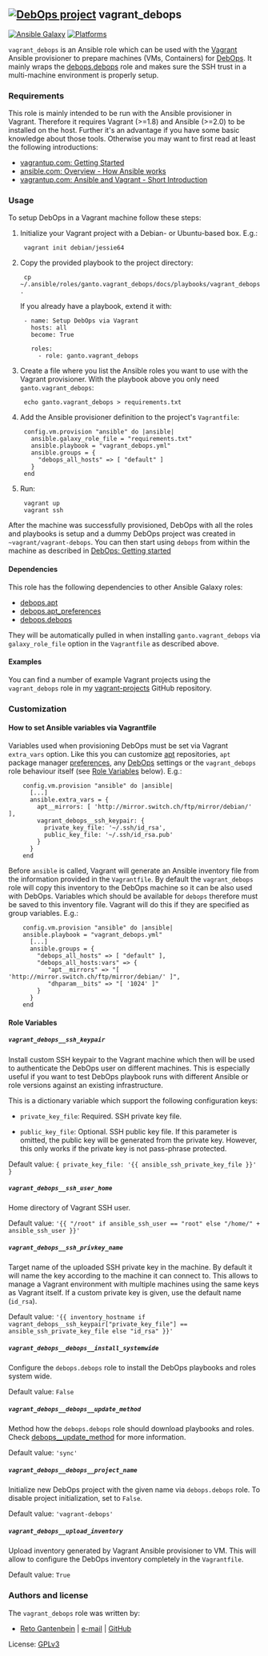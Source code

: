 ## [![DebOps project](http://debops.org/images/debops-small.png)](http://debops.org) vagrant_debops

[![Ansible Galaxy](http://img.shields.io/badge/galaxy-ganto.vagrant_debops-660198.svg?style=flat)](https://galaxy.ansible.com/ganto/vagrant_debops/)
[![Platforms](https://img.shields.io/badge/platform-debian%7Cubuntu-lightgrey.svg?style=flat)](#)

`vagrant_debops` is an Ansible role which can be used with the
[Vagrant](https://www.vagrantup.com) Ansible provisioner to prepare machines
(VMs, Containers) for [DebOps](http://debops.org/). It mainly wraps the
[debops.debops](http://docs.debops.org/en/latest/ansible/roles/ansible-debops/docs/index.html)
role and makes sure the SSH trust in a multi-machine environment is properly
setup.


### Requirements

This role is mainly intended to be run with the Ansible provisioner in Vagrant.
Therefore it requires Vagrant (>=1.8) and Ansible (>=2.0) to be installed on
the host. Further it's an advantage if you have some basic knowledge about
those tools. Otherwise you may want to first read at least the following
introductions:

* [vagrantup.com: Getting Started](https://www.vagrantup.com/docs/getting-started)
* [ansible.com: Overview - How Ansible works](https://www.ansible.com/how-ansible-works)
* [vagrantup.com: Ansible and Vagrant - Short Introduction](https://www.vagrantup.com/docs/provisioning/ansible_intro.html)


### Usage

To setup DebOps in a Vagrant machine follow these steps:

1. Initialize your Vagrant project with a Debian- or Ubuntu-based box. E.g.:

        vagrant init debian/jessie64

2. Copy the provided playbook to the project directory:

        cp ~/.ansible/roles/ganto.vagrant_debops/docs/playbooks/vagrant_debops.yml .

   If you already have a playbook, extend it with:

        - name: Setup DebOps via Vagrant
          hosts: all
          become: True

          roles:
            - role: ganto.vagrant_debops

3. Create a file where you list the Ansible roles you want to use with the Vagrant
   provisioner. With the playbook above you only need `ganto.vagrant_debops`:

        echo ganto.vagrant_debops > requirements.txt

4. Add the Ansible provisioner definition to the project's `Vagrantfile`:

        config.vm.provision "ansible" do |ansible|
          ansible.galaxy_role_file = "requirements.txt"
          ansible.playbook = "vagrant_debops.yml"
          ansible.groups = {
            "debops_all_hosts" => [ "default" ]
          }
        end

4. Run:

        vagrant up
        vagrant ssh

After the machine was successfully provisioned, DebOps with all the roles
and playbooks is setup and a dummy DebOps project was created in
`~vagrant/vagrant-debops`. You can then start using `debops` from within
the machine as described in
[DebOps: Getting started](https://docs.debops.org/en/latest/debops/docs/getting-started.html)


#### Dependencies

This role has the following dependencies to other Ansible Galaxy roles:

* [debops.apt](https://galaxy.ansible.com/debops/apt)
* [debops.apt_preferences](https://galaxy.ansible.com/debops/apt_preferences)
* [debops.debops](https://galaxy.ansible.com/debops/debops)

They will be automatically pulled in when installing `ganto.vagrant_debops`
via `galaxy_role_file` option in the `Vagrantfile` as described above.


#### Examples

You can find a number of example Vagrant projects using the `vagrant_debops`
role in my [vagrant-projects](https://github.com/ganto/vagrant-projects) GitHub
repository.


### Customization

#### How to set Ansible variables via Vagrantfile

Variables used when provisioning DebOps must be set via Vagrant `extra_vars`
option. Like this you can customize
[apt](https://docs.debops.org/en/latest/ansible/roles/ansible-apt/docs/defaults.html)
repositories, `apt` package manager
[preferences](https://docs.debops.org/en/latest/ansible/roles/ansible-apt_preferences/docs/defaults.html),
any [DebOps](https://docs.debops.org/en/latest/ansible/roles/ansible-debops/docs/defaults.html)
settings or the `vagrant_debops` role behaviour itself (see
[Role Variables](#Role-Variables) below). E.g.:

        config.vm.provision "ansible" do |ansible|
          [...]
          ansible.extra_vars = {
            apt__mirrors: [ 'http://mirror.switch.ch/ftp/mirror/debian/' ],
            vagrant_debops__ssh_keypair: {
              private_key_file: '~/.ssh/id_rsa',
              public_key_file: '~/.ssh/id_rsa.pub'
            }
          }
        end

Before `ansible` is called, Vagrant will generate an Ansible inventory file
from the information provided in the `Vagrantfile`. By default the
`vagrant_debops` role will copy this inventory to the DebOps machine so
it can be also used with DebOps. Variables which should be available for
`debops` therefore must be saved to this inventory file. Vagrant will do this
if they are specified as group variables. E.g.:

        config.vm.provision "ansible" do |ansible|
		ansible.playbook = "vagrant_debops.yml"
          [...]
          ansible.groups = {
            "debops_all_hosts" => [ "default" ],
            "debops_all_hosts:vars" => {
               "apt__mirrors" => "[ 'http://mirror.switch.ch/ftp/mirror/debian/' ]",
               "dhparam__bits" => "[ '1024' ]"
            }
          }
        end


#### Role Variables

##### `vagrant_debops__ssh_keypair`

Install custom SSH keypair to the Vagrant machine which then will be used to
authenticate the DebOps user on different machines. This is especially useful
if you want to test DebOps playbook runs with different Ansible or role
versions against an existing infrastructure.

This is a dictionary variable which support the following configuration keys:

* `private_key_file`: Required. SSH private key file.

* `public_key_file`: Optional. SSH public key file. If this parameter is
  omitted, the public key will be generated from the private key. However,
  this only works if the private key is not pass-phrase protected.

Default value: `{ private_key_file: '{{ ansible_ssh_private_key_file }}' }`


##### `vagrant_debops__ssh_user_home`

Home directory of Vagrant SSH user.

Default value: `'{{ "/root" if ansible_ssh_user == "root" else "/home/" + ansible_ssh_user }}'`


##### `vagrant_debops__ssh_privkey_name`

Target name of the uploaded SSH private key in the machine. By default it
will name the key according to the machine it can connect to. This allows
to manage a Vagrant environment with multiple machines using the same keys
as Vagrant itself. If a custom private key is given, use the default name
(`id_rsa`).

Default value: `'{{ inventory_hostname if vagrant_debops__ssh_keypair["private_key_file"] == ansible_ssh_private_key_file else "id_rsa" }}'`


##### `vagrant_debops__debops__install_systemwide`

Configure the `debops.debops` role to install the DebOps playbooks and roles
system wide.

Default value: `False`


##### `vagrant_debops__debops__update_method`

Method how the `debops.debops` role should download playbooks and roles.
Check [debops__update_method](http://docs.debops.org/en/latest/ansible/roles/ansible-debops/docs/defaults.html#envvar-debops__update_method)
for more information.

Default value: `'sync'`


##### `vagrant_debops__debops__project_name`

Initialize new DebOps project with the given name via `debops.debops` role.
To disable project initialization, set to `False`.

Default value: `'vagrant-debops'`


##### `vagrant_debops__upload_inventory`

Upload inventory generated by Vagrant Ansible provisioner to VM. This will
allow to configure the DebOps inventory completely in the `Vagrantfile`.

Default value: `True`


### Authors and license

The `vagrant_debops` role was written by:

- [Reto Gantenbein](https://linuxmonk.ch/) | [e-mail](mailto:reto.gantenbein@linuxmonk.ch) | [GitHub](https://github.com/ganto)

License: [GPLv3](https://tldrlegal.com/license/gnu-general-public-license-v3-%28gpl-3%29)
